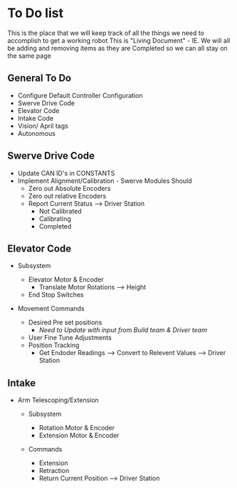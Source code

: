 # To Do list

This is the place that we will keep track of all the things we need to accomplish to get a working robot
 This is "Living Document" - IE. We will all be adding and removing items as they are Completed so we can all stay on the same page



## General To Do

- Configure Default Controller Configuration
- Swerve Drive Code
- Elevator Code
- Intake Code
- Vision/ April tags
- Autonomous


## Swerve Drive Code

- Update CAN ID's in CONSTANTS
- Implement Alignment/Calibration - Swerve Modules Should 
    - Zero out Absolute Encoders
    - Zero out relative Encoders
    - Report Current Status --> Driver Station
        - Not Calibrated
        - Calibrating
        - Completed



## Elevator Code

- Subsystem
    - Elevator Motor & Encoder
        - Translate Motor Rotations --> Height
    - End Stop Switches

- Movement Commands
    - Desired Pre set positions
        - *Need to Update with input from Build team & Driver team*
    - User Fine Tune Adjustments
    - Position Tracking
        - Get Endoder Readings --> Convert to Relevent Values --> Driver Station


## Intake

- Arm Telescoping/Extension
  
    - Subsystem
        - Rotation Motor & Encoder
        - Extension Motor & Encoder

    - Commands
        - Extension
        - Retraction
        - Return Current Position --> Driver Station


